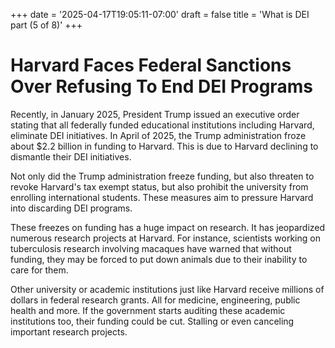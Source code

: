 +++
date = '2025-04-17T19:05:11-07:00'
draft = false
title = 'What is DEI part (5 of 8)'
+++


# Harvard Faces Federal Sanctions Over Refusing To End DEI Programs

Recently, in January 2025, President Trump issued an executive order stating that all federally funded educational institutions including Harvard, eliminate DEI initiatives. In April of 2025, the Trump administration froze about $2.2 billion in funding to Harvard. This is due to Harvard declining to dismantle their DEI initiatives. 

Not only did the Trump administration freeze funding, but also threaten to revoke Harvard's tax exempt status, but also prohibit the university from enrolling international students. These measures aim to pressure Harvard into discarding DEI programs. 

These freezes on funding has a huge impact on research. It has jeopardized numerous research projects at Harvard. For instance, scientists working on tuberculosis research involving macaques have warned that without funding, they may be forced to put down animals due to their inability to care for them.

Other university or academic institutions just like Harvard receive millions of dollars in federal research grants. All for medicine, engineering, public health and more. If the government starts auditing these academic institutions too, their funding could be cut. Stalling or even canceling important research projects.
